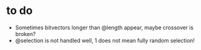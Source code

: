 to do
=====

 * Sometimes bitvectors longer than @length appear,
   maybe crossover is broken?
 * @selection is not handled well,
   1 does not mean fully random selection!
